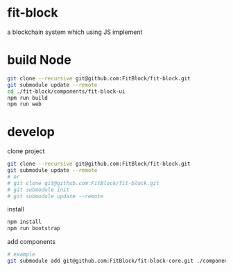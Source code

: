 # fit-block
a blockchain system which using JS implement

# build Node
```sh
git clone --recursive git@github.com:FitBlock/fit-block.git
git submodule update --remote
cd ./fit-block/components/fit-block-ui
npm run build
npm run web
```

# develop
clone project
```sh
git clone --recursive git@github.com:FitBlock/fit-block.git
git submodule update --remote
# or
# git clone git@github.com:FitBlock/fit-block.git
# git submodule init
# git submodule update --remote
```
install
```sh
npm install
npm run bootstrap
```
add components
```sh
# example
git submodule add git@github.com:FitBlock/fit-block-core.git ./components/fit-block-core
```